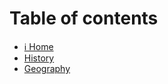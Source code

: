 # Table of contents

* [ℹ Home](README.md)
* [History](<README (1).md>)
* [Geography](geography.md)
